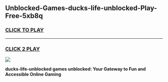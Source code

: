 
## Unblocked-Games-ducks-life-unblocked-Play-Free-5xb8q
<h3>
<a href="https://premium76.site?title=ducks-life-unblocked&ref=20M">CLICK TO PLAY</a></h3>
<hr>

<h3>
<a href="https://premium76.site?title=ducks-life-unblocked&ref=20M">CLICK 2 PLAY</a>
  
</h3>

<a href="https://premium76.site?title=ducks-life-unblocked&ref=19M"><img src="https://clearcache.store/games.png"></a>


**ducks-life-unblocked games unblocked: Your Gateway to Fun and Accessible Online Gaming**
